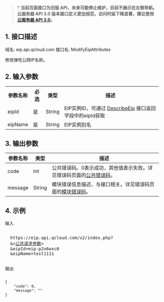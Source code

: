 >? **当前页面接口为旧版 API，未来可能停止维护，目前不展示在左侧导航。云服务器 API 3.0 版本接口定义更加规范，访问时延下降显著，建议使用 <a href="https://cloud.tencent.com/document/api/213/15689" target="_blank">云服务器 API 3.0</a>。**
>

## 1. 接口描述
 
域名: eip.api.qcloud.com
接口名: ModifyEipAttributes

修改弹性公网IP名称。

 

## 2. 输入参数
 

<table class="t"><tbody><tr>
<th><b>参数名称</b></th>
<th><b>必选</b></th>
<th><b>类型</b></th>
<th><b>描述</b></th>
<tr>
<td> eipId <td> 是 <td> String <td>EIP实例ID，可通过 <a href="http://cloud.tencent.com/doc/api/229/%E6%9F%A5%E8%AF%A2%E5%BC%B9%E6%80%A7%E5%85%AC%E7%BD%91IP%E5%88%97%E8%A1%A8" title="DescribeEip">DescribeEip</a> 接口返回字段中的eipId获取
<tr>
<td> eipName <td> 是 <td> String <td> EIP实例别名
</tbody></table>

 
## 3. 输出参数
 

| 参数名称 | 类型 | 描述 |
|---------|---------|---------|
| code | Int | 公共错误码。0表示成功，其他值表示失败。详见错误码页面的[公共错误码](https://cloud.tencent.com/doc/api/372/%E9%94%99%E8%AF%AF%E7%A0%81#1.E3.80.81.E5.85.AC.E5.85.B1.E9.94.99.E8.AF.AF.E7.A0.81)。|
| message | String | 模块错误信息描述，与接口相关。详见错误码页面的[模块错误码](https://cloud.tencent.com/doc/api/372/%E9%94%99%E8%AF%AF%E7%A0%81#2.E3.80.81.E6.A8.A1.E5.9D.97.E9.94.99.E8.AF.AF.E7.A0.81)。|

 

## 4. 示例
 
输入
<pre>

  https://eip.api.qcloud.com/v2/index.php?
  &<<a href="https://cloud.tencent.com/doc/api/229/6976">公共请求参数</a>>
  &eipId=eip-p2x6wxc0
  &eipName=test1111

</pre>

输出
```

{
    "code": 0,
    "message": ""
}

```

